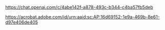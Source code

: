 https://chat.openai.com/c/4abe142f-a878-493c-b344-c4ba57fb5deb

https://acrobat.adobe.com/id/urn:aaid:sc:AP:16d69152-1e9a-469b-8e61-d97e406de405
